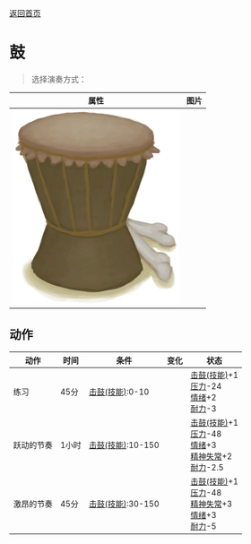 [返回首页](index.md)  
# 鼓  
> 选择演奏方式：  
  
  属性  |   图片   
 ----  |  ----:   
   |  ![](Sprite/Drum.png)   
  
## 动作  
动作  |  时间  |  条件  |  变化  |  状态  
----  |  ----  |  ----  |  ----  |  ----  
练习  |  45分  |  [击鼓(技能)](Skill_Percussion.md):0-10  |    |  [击鼓(技能)](Skill_Percussion.md)+1<br>[压力](Stress.md)-24<br>[情绪](Morale.md)+2<br>[耐力](Stamina.md)-3  
跃动的节奏  |  1小时  |  [击鼓(技能)](Skill_Percussion.md):10-150  |    |  [击鼓(技能)](Skill_Percussion.md)+1<br>[压力](Stress.md)-48<br>[情绪](Morale.md)+3<br>[精神失常](MindState.md)+2<br>[耐力](Stamina.md)-2.5  
激昂的节奏  |  45分  |  [击鼓(技能)](Skill_Percussion.md):30-150  |    |  [击鼓(技能)](Skill_Percussion.md)+1<br>[压力](Stress.md)-48<br>[精神失常](MindState.md)+3<br>[情绪](Morale.md)+3<br>[耐力](Stamina.md)-5  
